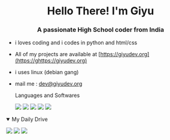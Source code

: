 
<h1 align="center">Hello There! I'm Giyu</h1>
<h3 align="center">A passionate High School coder from India</h3>


- i loves coding and i codes in python and html/css

-  All of my projects are available at [https://giyudev.org](https://ghttps://giyudev.org)

- i uses linux (debian gang)

- mail me : dev@giyudev.org
  <summary>
    Languages and Softwares
  </summary>
  
  <p>
    <img src="https://img.shields.io/badge/Python-3776AB?style=for-the-badge=python">
    <img src="https://img.shields.io/badge/Node.js-339933?style=for-the-badge=nodedotjs">
    <img src="https://img.shields.io/badge/bash-2CA5E0?style=for-the-badge=bash">
    <img src="https://img.shields.io/badge/Git-F05032?style=for-the-badge=git">
     <img src="https://img.shields.io/badge/html-%23DD0031.svg?&style=for-the-badge=html">
  <p>
    
</details>

<details open>
  
   <summary>
    My Daily Drive
  </summary>
  
  <p>
    <img src="https://img.shields.io/badge/-Spotify-brightgreen">
    <img src="https://img.shields.io/badge/-VS%20Code-blue">
    <img src="https://img.shields.io/badge/-Debian-darkbluee">
  </p>
  
</details>

